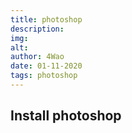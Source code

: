 ```yaml
---
title: photoshop
description:  
img: 
alt: 
author: 4Wao 
date: 01-11-2020
tags: photoshop 
--- 
```


## Install photoshop